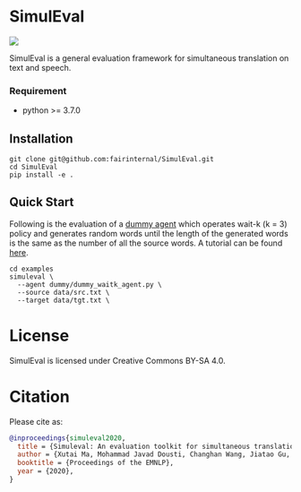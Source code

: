 # SimulEval
[![](https://github.com/fairinternal/SimulEval/workflows/build/badge.svg)](https://github.com/fairinternal/SimulEval/actions)

SimulEval is a general evaluation framework for simultaneous translation on text and speech.

### Requirement
* python >= 3.7.0

## Installation
```
git clone git@github.com:fairinternal/SimulEval.git
cd SimulEval
pip install -e .
```

## Quick Start
Following is the evaluation of a [dummy agent](examples/dummy/dummy_waitk_text_agent.py) which operates wait-k (k = 3) policy and generates random words until the length of the generated words is the same as the number of all the source words. A tutorial can be found [here](docs/get_started.md).
```shell
cd examples
simuleval \
  --agent dummy/dummy_waitk_agent.py \
  --source data/src.txt \
  --target data/tgt.txt \
```

# License

SimulEval is licensed under Creative Commons BY-SA 4.0.

# Citation

Please cite as:

```bibtex
@inproceedings{simuleval2020,
  title = {Simuleval: An evaluation toolkit for simultaneous translation},
  author = {Xutai Ma, Mohammad Javad Dousti, Changhan Wang, Jiatao Gu, Juan Pino},
  booktitle = {Proceedings of the EMNLP},
  year = {2020},
}
```
